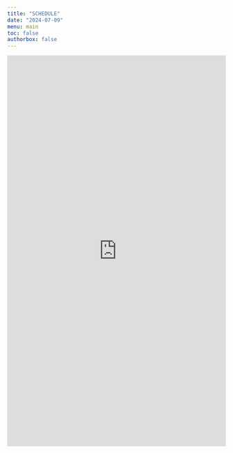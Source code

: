 ```yaml
---
title: "SCHEDULE"
date: "2024-07-09"
menu: main
toc: false
authorbox: false
---
```


<!-- Google Calendar Appointment Scheduling begin -->
<iframe src="https://calendar.google.com/calendar/appointments/schedules/AcZssZ1K3uvJ1MUl4mjwwvceBOX3_yiS7GWILS_1SLUeEbOtutMDzNGD-ZTnYslV9hpE5a0MnjlQ5HrK?gv=true" style="border: 0" width="100%" height="900" frameborder="0"></iframe>
<!-- end Google Calendar Appointment Scheduling -->